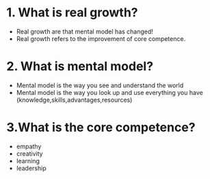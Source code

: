 #  1. What is real growth?
  + Real growth are that mental model has changed!
  + Real growth refers to the improvement of core competence. 
# 2. What is mental model?
  + Mental model is the way  you see and understand the world 
  + Mental model is the way you look up and use everything you have (knowledge,skills,advantages,resources)  

# 3.What is the core competence?
  + empathy
  + creativity
  + learning
  + leadership
